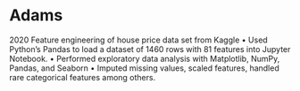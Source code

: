 # Adams
2020 			Feature engineering of house price data set from Kaggle
•	Used Python’s Pandas to load a dataset of 1460 rows with 81 features into Jupyter Notebook.
•	Performed exploratory data analysis with Matplotlib, NumPy, Pandas, and Seaborn
•	Imputed missing values, scaled features, handled rare categorical features among others.
